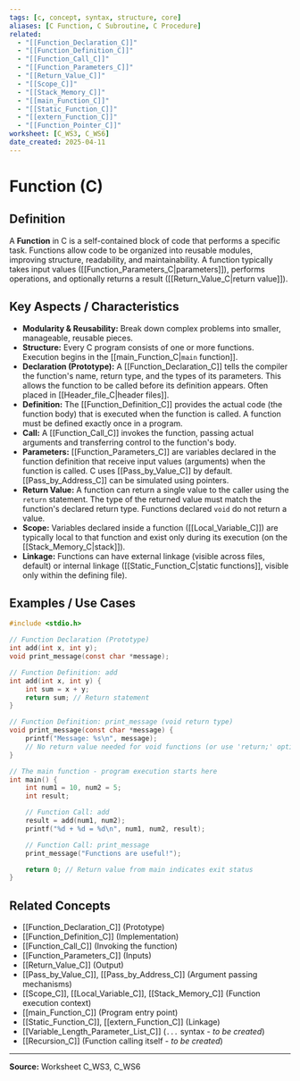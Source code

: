 ```yaml
---
tags: [c, concept, syntax, structure, core]
aliases: [C Function, C Subroutine, C Procedure]
related:
  - "[[Function_Declaration_C]]"
  - "[[Function_Definition_C]]"
  - "[[Function_Call_C]]"
  - "[[Function_Parameters_C]]"
  - "[[Return_Value_C]]"
  - "[[Scope_C]]"
  - "[[Stack_Memory_C]]"
  - "[[main_Function_C]]"
  - "[[Static_Function_C]]"
  - "[[extern_Function_C]]"
  - "[[Function_Pointer_C]]"
worksheet: [C_WS3, C_WS6]
date_created: 2025-04-11
---
```

# Function (C)

## Definition

A **Function** in C is a self-contained block of code that performs a specific task. Functions allow code to be organized into reusable modules, improving structure, readability, and maintainability. A function typically takes input values ([[Function_Parameters_C|parameters]]), performs operations, and optionally returns a result ([[Return_Value_C|return value]]).

## Key Aspects / Characteristics

- **Modularity & Reusability:** Break down complex problems into smaller, manageable, reusable pieces.
- **Structure:** Every C program consists of one or more functions. Execution begins in the [[main_Function_C|`main` function]].
- **Declaration (Prototype):** A [[Function_Declaration_C]] tells the compiler the function's name, return type, and the types of its parameters. This allows the function to be called before its definition appears. Often placed in [[Header_file_C|header files]].
- **Definition:** The [[Function_Definition_C]] provides the actual code (the function body) that is executed when the function is called. A function must be defined exactly once in a program.
- **Call:** A [[Function_Call_C]] invokes the function, passing actual arguments and transferring control to the function's body.
- **Parameters:** [[Function_Parameters_C]] are variables declared in the function definition that receive input values (arguments) when the function is called. C uses [[Pass_by_Value_C]] by default. [[Pass_by_Address_C]] can be simulated using pointers.
- **Return Value:** A function can return a single value to the caller using the `return` statement. The type of the returned value must match the function's declared return type. Functions declared `void` do not return a value.
- **Scope:** Variables declared inside a function ([[Local_Variable_C]]) are typically local to that function and exist only during its execution (on the [[Stack_Memory_C|stack]]).
- **Linkage:** Functions can have external linkage (visible across files, default) or internal linkage ([[Static_Function_C|static functions]], visible only within the defining file).

## Examples / Use Cases

```c
#include <stdio.h>

// Function Declaration (Prototype)
int add(int x, int y);
void print_message(const char *message);

// Function Definition: add
int add(int x, int y) {
    int sum = x + y;
    return sum; // Return statement
}

// Function Definition: print_message (void return type)
void print_message(const char *message) {
    printf("Message: %s\n", message);
    // No return value needed for void functions (or use 'return;' optionally)
}

// The main function - program execution starts here
int main() {
    int num1 = 10, num2 = 5;
    int result;

    // Function Call: add
    result = add(num1, num2);
    printf("%d + %d = %d\n", num1, num2, result);

    // Function Call: print_message
    print_message("Functions are useful!");

    return 0; // Return value from main indicates exit status
}
```

## Related Concepts
- [[Function_Declaration_C]] (Prototype)
- [[Function_Definition_C]] (Implementation)
- [[Function_Call_C]] (Invoking the function)
- [[Function_Parameters_C]] (Inputs)
- [[Return_Value_C]] (Output)
- [[Pass_by_Value_C]], [[Pass_by_Address_C]] (Argument passing mechanisms)
- [[Scope_C]], [[Local_Variable_C]], [[Stack_Memory_C]] (Function execution context)
- [[main_Function_C]] (Program entry point)
- [[Static_Function_C]], [[extern_Function_C]] (Linkage)
- [[Variable_Length_Parameter_List_C]] (`...` syntax - *to be created*)
- [[Recursion_C]] (Function calling itself - *to be created*)

---
**Source:** Worksheet C_WS3, C_WS6